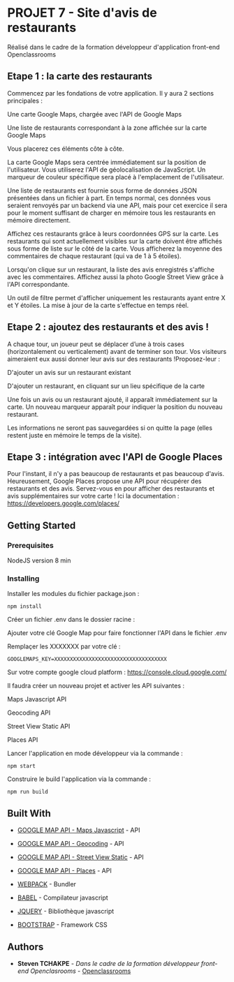 # PROJET 7 - Site d'avis de restaurants
Réalisé dans le cadre de la formation développeur d'application front-end Openclassrooms


## Etape 1 : la carte des restaurants
Commencez par les fondations de votre application. Il y aura 2 sections principales :

Une carte Google Maps, chargée avec l'API de Google Maps

Une liste de restaurants correspondant à la zone affichée sur la carte Google Maps

Vous placerez ces éléments côte à côte.

La carte Google Maps sera centrée immédiatement sur la position de l'utilisateur. Vous utiliserez l'API de géolocalisation de JavaScript. Un marqueur de couleur spécifique sera placé à l'emplacement de l'utilisateur.

Une liste de restaurants est fournie sous forme de données JSON présentées dans un fichier à part. En temps normal, ces données vous seraient renvoyés par un backend via une API, mais pour cet exercice il sera pour le moment suffisant de charger en mémoire tous les restaurants en mémoire directement.

Affichez ces restaurants grâce à leurs coordonnées GPS sur la carte. Les restaurants qui sont actuellement visibles sur la carte doivent être affichés sous forme de liste sur le côté de la carte. Vous afficherez la moyenne des commentaires de chaque restaurant (qui va de 1 à 5 étoiles).

Lorsqu'on clique sur un restaurant, la liste des avis enregistrés s'affiche avec les commentaires. Affichez aussi la photo Google Street View grâce à l'API correspondante.

Un outil de filtre permet d'afficher uniquement les restaurants ayant entre X et Y étoiles. La mise à jour de la carte s'effectue en temps réel.

## Etape 2 : ajoutez des restaurants et des avis !

A chaque tour, un joueur peut se déplacer d’une à trois cases (horizontalement ou verticalement) avant de terminer son tour. Vos visiteurs aimeraient eux aussi donner leur avis sur des restaurants !Proposez-leur :

D'ajouter un avis sur un restaurant existant

D'ajouter un restaurant, en cliquant sur un lieu spécifique de la carte

Une fois un avis ou un restaurant ajouté, il apparaît immédiatement sur la carte. Un nouveau marqueur apparaît pour indiquer la position du nouveau restaurant.

Les informations ne seront pas sauvegardées si on quitte la page (elles restent juste en mémoire le temps de la visite).

## Etape 3 : intégration avec l'API de Google Places

Pour l'instant, il n'y a pas beaucoup de restaurants et pas beaucoup d'avis. Heureusement, Google Places propose une API pour récupérer des restaurants et des avis. Servez-vous en pour afficher des restaurants et avis supplémentaires sur votre carte ! Ici la documentation : https://developers.google.com/places/

## Getting Started

### Prerequisites

NodeJS version 8 min

### Installing
Installer les modules du fichier package.json :

```
npm install
```
Créer un fichier .env dans le dossier racine :

Ajouter votre clé Google Map pour faire fonctionner l'API dans le fichier .env

Remplaçer les XXXXXXX par votre clé :

```
GOOGLEMAPS_KEY=XXXXXXXXXXXXXXXXXXXXXXXXXXXXXXXXXXXX
```
Sur votre compte google cloud platform : https://console.cloud.google.com/

Il faudra créer un nouveau projet et activer les API suivantes :

Maps Javascript API

Geocoding API

Street View Static API

Places API

Lancer l'application en mode développeur via la commande :

```
npm start
```

Construire le build l'application via la commande :

```
npm run build
```


## Built With

* [GOOGLE MAP API - Maps Javascript](https://cloud.google.com/maps-platform/) - API
* [GOOGLE MAP API - Geocoding](https://cloud.google.com/maps-platform/) - API
* [GOOGLE MAP API - Street View Static](https://cloud.google.com/maps-platform/) - API
* [GOOGLE MAP API - Places](https://cloud.google.com/maps-platform/) - API

* [WEBPACK](https://webpack.js.org/) - Bundler
* [BABEL](https://babeljs.io/) - Compilateur javascript
* [JQUERY](https://jquery.com/) - Bibliothèque javascript
* [BOOTSTRAP](https://getbootstrap.com/) - Framework CSS


## Authors

* **Steven TCHAKPE** - *Dans le cadre de la formation développeur front-end Openclasrooms* - [Openclassrooms](https://openclassrooms.com/fr/)

